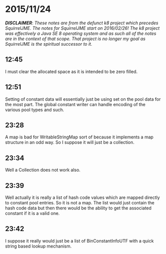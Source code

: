 # 2015/11/24

***DISCLAIMER***: _These notes are from the defunct k8 project which_
_precedes SquirrelJME. The notes for SquirrelJME start on 2016/02/26!_
_The k8 project was effectively a Java SE 8 operating system and as such_
_all of the notes are in the context of that scope. That project is no_
_longer my goal as SquirrelJME is the spiritual successor to it._

## 12:45

I must clear the allocated space as it is intended to be zero filled.

## 12:51

Setting of constant data will essentially just be using set on the pool
data for the most part. The global constant writer can handle encoding of the
various pool types and such.

## 23:28

A map is bad for WritableStringMap sort of because it implements a map
structure in an odd way. So I suppose it will just be a collection.

## 23:34

Well a Collection does not work also.

## 23:39

Well actually it is really a list of hash code values which are mapped directly
to constant pool entries. So it is not a map. The list would just contain the
hash code data but then there would be the ability to get the associated
constant if it is a valid one.

## 23:42

I suppose it really would just be a list of BinConstantInfoUTF with a quick
string based lookup mechanism.

